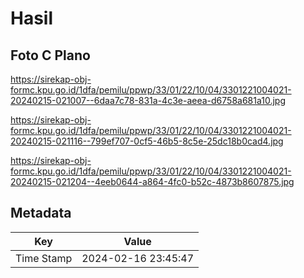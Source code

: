 # Hasil

## Foto C Plano

https://sirekap-obj-formc.kpu.go.id/1dfa/pemilu/ppwp/33/01/22/10/04/3301221004021-20240215-021007--6daa7c78-831a-4c3e-aeea-d6758a681a10.jpg

https://sirekap-obj-formc.kpu.go.id/1dfa/pemilu/ppwp/33/01/22/10/04/3301221004021-20240215-021116--799ef707-0cf5-46b5-8c5e-25dc18b0cad4.jpg

https://sirekap-obj-formc.kpu.go.id/1dfa/pemilu/ppwp/33/01/22/10/04/3301221004021-20240215-021204--4eeb0644-a864-4fc0-b52c-4873b8607875.jpg


## Metadata

| Key        | Value               |
| ---------- | ------------------- |
| Time Stamp | 2024-02-16 23:45:47 |



